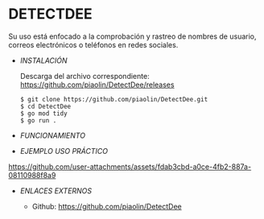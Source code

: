 # **DETECTDEE**

Su uso está enfocado a la comprobación y rastreo de nombres de usuario, correos electrónicos o teléfonos en redes sociales.

- *INSTALACIÓN*

    Descarga del archivo correspondiente: https://github.com/piaolin/DetectDee/releases

      $ git clone https://github.com/piaolin/DetectDee.git
      $ cd DetectDee
      $ go mod tidy
      $ go run .

- *FUNCIONAMIENTO*





- *EJEMPLO USO PRÁCTICO*

https://github.com/user-attachments/assets/fdab3cbd-a0ce-4fb2-887a-08110988f8a9

- *ENLACES EXTERNOS*

  - Github: https://github.com/piaolin/DetectDee
 
